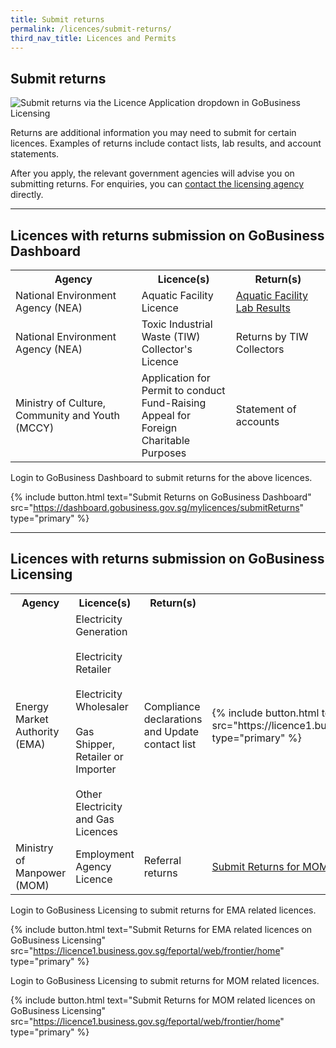 ```yaml
---
title: Submit returns
permalink: /licences/submit-returns/
third_nav_title: Licences and Permits
---
```


## Submit returns

![Submit returns via the Licence Application dropdown in GoBusiness Licensing](/images/licences/submit-returns-banner.jpg)

Returns are additional information you may need to submit for certain licences. Examples of returns include contact lists, lab results, and account statements.

After you apply, the relevant government agencies will advise you on submitting returns. For enquiries, you can [contact the licensing agency](/contact-us/agencies/) directly.

-----

## Licences with returns submission on GoBusiness Dashboard

<table>
<tr>
<th style='width: auto;'><b>Agency</b></th>
<th style='width: 30%;'><b>Licence(s)</b></th>
<th style='width: 30%;'><b>Return(s)</b></th>
</tr>
<tr>
<td>National Environment Agency (NEA)</td>
<td>Aquatic Facility Licence</td>
<td><a href = "https://dashboard.gobusiness.gov.sg/task-details/aquaticfacilitylabresultsubmission" target="_blank" rel="noopener">Aquatic Facility Lab Results</a></td>
</tr>
<tr>
<td>National Environment Agency (NEA)</td>
<td>Toxic Industrial Waste (TIW) Collector's Licence</td>
<td>Returns by TIW Collectors</td>
</tr>
<tr>
<td>Ministry of Culture, Community and Youth (MCCY)</td>
<td>Application for Permit to conduct Fund-Raising Appeal for Foreign Charitable Purposes</td>
<td>Statement of accounts</td>
</tr>
</table>

Login to GoBusiness Dashboard to submit returns for the above licences.

{% include button.html text="Submit Returns on GoBusiness Dashboard" src="https://dashboard.gobusiness.gov.sg/mylicences/submitReturns" type="primary" %}

-----

## Licences with returns submission on GoBusiness Licensing

<table>
<tr>
<th style='width: auto;'><b>Agency</b></th>
<th style='width: 30%;'><b>Licence(s)</b></th>
<th style='width: 30%;'><b>Return(s)</b></th>
</tr>
<tr>
<td>Energy Market Authority (EMA)</td>
<td>Electricity Generation<br><br>Electricity Retailer<br><br>Electricity Wholesaler<br><br>Gas Shipper, Retailer or Importer<br><br>Other Electricity and Gas Licences</td>
<td>Compliance declarations and Update contact list</td>
<td>{% include button.html text="Submit Returns" src="https://licence1.business.gov.sg/feportal/web/frontier/home" type="primary" %}</td>
</tr>
<tr>
<td>Ministry of Manpower (MOM)</td>
<td>Employment Agency Licence</td>
<td>Referral returns</td>
<td><a href="https://licence1.business.gov.sg/feportal/web/frontier/home" target="_blank" rel="noopener">Submit Returns for MOM related licences on GoBusiness Licensing</a></td> 
</tr>
</table>

Login to GoBusiness Licensing to submit returns for EMA related licences.

{% include button.html text="Submit Returns for EMA related licences on GoBusiness Licensing" src="https://licence1.business.gov.sg/feportal/web/frontier/home" type="primary" %}

Login to GoBusiness Licensing to submit returns for MOM related licences.

{% include button.html text="Submit Returns for MOM related licences on GoBusiness Licensing" src="https://licence1.business.gov.sg/feportal/web/frontier/home" type="primary" %}
